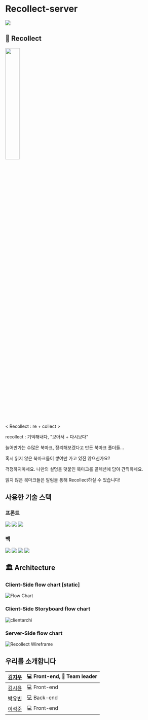 # Recollect-server
<img src="https://img.shields.io/badge/PROJECT-RECOLLECT-blue?style=for-the-badge" >

## 📝 Recollect
<img src="https://user-images.githubusercontent.com/54028005/122155197-6c7b2b80-cea1-11eb-9934-7ea04e23ef29.png" width="30%">

< Recollect : re + collect > <br />

recollect : 기억해내다, "모아서  + 다시보다" <br />

늘어만가는 수많은 북마크, 정리해보겠다고 만든 북마크 폴더들... <br />

혹시 읽지 않은 북마크들이 쌓여만 가고 있진 않으신가요? <br />

걱정하지마세요. 나만의 설명을 덧붙인 북마크를 콜렉션에 담아 간직하세요.<br />

읽지 않은 북마크들은 알림을 통해 Recollect하실 수 있습니다!

## 사용한 기술 스택
### 프론트

<img src="https://img.shields.io/badge/FRONT-JAVASCRIPT-yellow?style=for-the-badge&logo=javascript" >
<img src="https://img.shields.io/badge/FRONT-REACT-skyblue?style=for-the-badge&logo=react" >
<img src="https://img.shields.io/badge/FRONT-REACTROUTERDOM-skyblue?style=for-the-badge&logo=react" >

### 백

<img src="https://img.shields.io/badge/BACK-NODE.JS-teal?style=for-the-badge&logo=nodedotjs" >
<img src="https://img.shields.io/badge/BACK-EXPRESS-white?style=for-the-badge" >
<img src="https://img.shields.io/badge/BACK-Mysql-orange?style=for-the-badge&logo=mysql" >


<img src="https://user-images.githubusercontent.com/76909552/122406074-890b8680-cfbb-11eb-89f4-0a2c69246bb5.png" >

## 🏛 Architecture

### Client-Side flow chart [static]
![Flow Chart](https://user-images.githubusercontent.com/54028005/121215575-1b74a180-c8bb-11eb-9b17-4000b172e993.jpg)

### Client-Side Storyboard flow chart
![clientarchi](https://user-images.githubusercontent.com/54028005/121322771-3a6e4480-c94a-11eb-8798-c96e41b80cd4.png)

### Server-Side flow chart
![Recollect Wireframe](https://user-images.githubusercontent.com/54028005/122412558-a1ca6b00-cfc0-11eb-9f55-bb00050e8e78.jpg)

## 우리를 소개합니다

| [김지우](https://github.com/zuzokim)  | 💻 Front-end, 🌟 Team leader  |
| ------- | ----- |
| [김시윤](https://github.com/siyooonkim) | 💻 Front-end |
| [박유빈](https://github.com/Justicexx0099) | 💻 Back-end |
| [이석준](https://github.com/CodingGorani) | 💻 Front-end |







